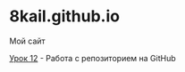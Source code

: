 

# 8kail.github.io
Мой сайт

[Урок 12](https://8kail.github.io/lesson_12/ "Моя готовая домашка") - Работа с репозиторием на GitHub
